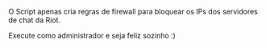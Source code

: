 O Script apenas cria regras de firewall para bloquear os IPs dos servidores de chat da Riot.

Execute como administrador e seja feliz sozinho :)